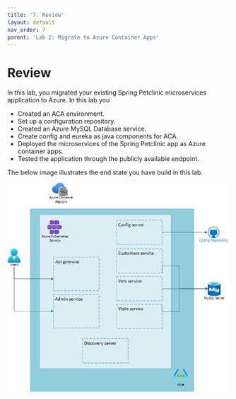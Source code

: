 ```yaml
---
title: '7. Review'
layout: default
nav_order: 7
parent: 'Lab 2: Migrate to Azure Container Apps'
---
```


# Review

In this lab, you migrated your existing Spring Petclinic microservices application to Azure. In this lab you

- Created an ACA environment.
- Set up a configuration repository.
- Created an Azure MySQL Database service.
- Create config and eureka as java components for ACA.
- Deployed the microservices of the Spring Petclinic app as Azure container apps.
- Tested the application through the publicly available endpoint.

The below image illustrates the end state you have build in this lab.

![lab 2 overview](../../images/lab2.png)
